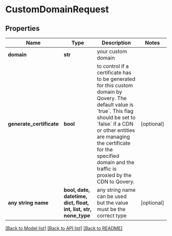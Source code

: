 # CustomDomainRequest


## Properties
Name | Type | Description | Notes
------------ | ------------- | ------------- | -------------
**domain** | **str** | your custom domain | 
**generate_certificate** | **bool** | to control if a certificate has to be generated for this custom domain by Qovery. The default value is &#x60;true&#x60;. This flag should be set to &#x60;false&#x60; if a CDN or other entities are managing the certificate for the specified domain and the traffic is proxied by the CDN to Qovery. | [optional] 
**any string name** | **bool, date, datetime, dict, float, int, list, str, none_type** | any string name can be used but the value must be the correct type | [optional]

[[Back to Model list]](../README.md#documentation-for-models) [[Back to API list]](../README.md#documentation-for-api-endpoints) [[Back to README]](../README.md)


